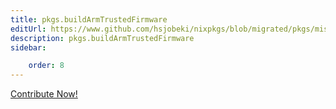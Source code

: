 ```yaml
---
title: pkgs.buildArmTrustedFirmware
editUrl: https://www.github.com/hsjobeki/nixpkgs/blob/migrated/pkgs/misc/arm-trusted-firmware/default.nix#L14C29
description: pkgs.buildArmTrustedFirmware
sidebar:

    order: 8
---
```


<a href="https://www.github.com/hsjobeki/nixpkgs/blob/migrated/pkgs/misc/arm-trusted-firmware/default.nix#L14C29">Contribute Now!</a>



